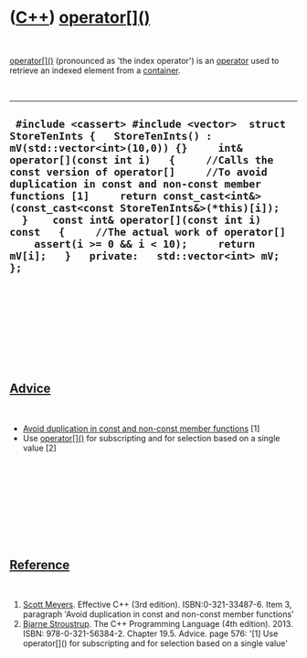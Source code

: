 



 

 

 

 

 

([C++](Cpp.md)) [operator\[\]()](CppOperatorIndex.md)
=======================================================

 

[operator\[\]()](CppOperatorIndex.md) (pronounced as 'the index
operator') is an [operator](CppOperator.md) used to retrieve an indexed
element from a [container](CppContainer.md).

 

  ----------------------------------------------------------------------------------------------------------------------------------------------------------------------------------------------------------------------------------------------------------------------------------------------------------------------------------------------------------------------------------------------------------------------------------------------------------------------------------------------------------------------------------
  ` #include <cassert> #include <vector>  struct StoreTenInts {   StoreTenInts() : mV(std::vector<int>(10,0)) {}     int& operator[](const int i)   {     //Calls the const version of operator[]     //To avoid duplication in const and non-const member functions [1]     return const_cast<int&>(const_cast<const StoreTenInts&>(*this)[i]);   }    const int& operator[](const int i) const   {     //The actual work of operator[]     assert(i >= 0 && i < 10);     return mV[i];   }   private:   std::vector<int> mV; };`
  ----------------------------------------------------------------------------------------------------------------------------------------------------------------------------------------------------------------------------------------------------------------------------------------------------------------------------------------------------------------------------------------------------------------------------------------------------------------------------------------------------------------------------------

 

 

 

 

 

[Advice](CppAdvice.md)
-----------------------

 

-   [Avoid duplication in const and non-const member
    functions](CppAvoidDuplicationInConstAndNonConstMemberFunctions.md)
    \[1\]
-   Use [operator\[\]()](CppOperatorIndex.md) for subscripting and for
    selection based on a single value \[2\]

 

 

 

 

 

[Reference](CppReferences.md)
------------------------------

 

1.  [Scott Meyers](CppScottMeyers.md). Effective C++ (3rd edition).
    ISBN:0-321-33487-6. Item 3, paragraph 'Avoid duplication in const
    and non-const member functions'
2.  [Bjarne Stroustrup](CppBjarneStroustrup.md). The C++ Programming
    Language (4th edition). 2013. ISBN: 978-0-321-56384-2. Chapter 19.5.
    Advice. page 576: '\[1\] Use operator\[\]() for subscripting and for
    selection based on a single value'

 

 

 

 

 





 



